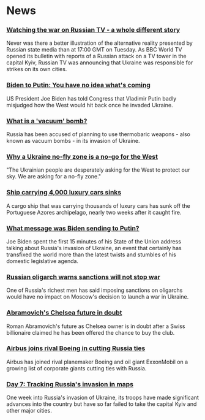 # News
### [Watching the war on Russian TV - a whole different story](https://www.bbc.com/news/world-europe-60571737)
Never was there a better illustration of the alternative reality presented by Russian state media than at 17:00 GMT on Tuesday. As BBC World TV opened its bulletin with reports of a Russian attack on a TV tower in the capital Kyiv, Russian TV was announcing that Ukraine was responsible for strikes on its own cities.
### [Biden to Putin: You have no idea what's coming](https://www.bbc.com/news/world-us-canada-60582210)
US President Joe Biden has told Congress that Vladimir Putin badly misjudged how the West would hit back once he invaded Ukraine.
### [What is a 'vacuum' bomb?](https://www.bbc.com/news/business-60571395)
Russia has been accused of planning to use thermobaric weapons - also known as vacuum bombs - in its invasion of Ukraine. 
### [Why a Ukraine no-fly zone is a no-go for the West](https://www.bbc.com/news/world-europe-60576443)
"The Ukrainian people are desperately asking for the West to protect our sky. We are asking for a no-fly zone."
### [Ship carrying 4,000 luxury cars sinks](https://www.bbc.com/news/business-60579640)
A cargo ship that was carrying thousands of luxury cars has sunk off the Portuguese Azores archipelago, nearly two weeks after it caught fire. 
### [What message was Biden sending to Putin?](https://www.bbc.com/news/world-europe-60517571)
Joe Biden spent the first 15 minutes of his State of the Union address talking about Russia's invasion of Ukraine, an event that certainly has transfixed the world more than the latest twists and stumbles of his domestic legislative agenda.
### [Russian oligarch warns sanctions will not stop war](https://www.bbc.com/news/business-60557081)
One of Russia's richest men has said imposing sanctions on oligarchs would have no impact on Moscow's decision to launch a war in Ukraine.
### [Abramovich's Chelsea future in doubt](https://www.bbc.com/sport/football/60585081)
Roman Abramovich's future as Chelsea owner is in doubt after a Swiss billionaire claimed he has been offered the chance to buy the club.  
### [Airbus joins rival Boeing in cutting Russia ties](https://www.bbc.com/news/business-60582367)
Airbus has joined rival planemaker Boeing and oil giant ExxonMobil on a growing list of corporate giants cutting ties with Russia.
### [Day 7: Tracking Russia's invasion in maps](https://www.bbc.com/news/world-europe-60506682)
One week into Russia's invasion of Ukraine, its troops have made significant advances into the country but have so far failed to take the capital Kyiv and other major cities. 
